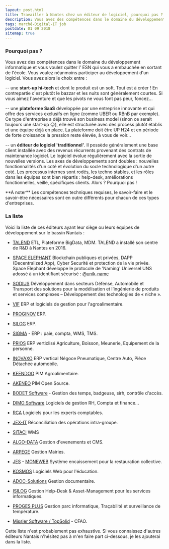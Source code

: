 ```yaml
---
layout: post.html
title: Travailler à Nantes chez un éditeur de logiciel, pourquoi pas ?
description: Vous avez des compétences dans le domaine du développement informatique et vous voulez participer au développement d'un logiciel qui sera utilisé par des centaines de clients et des milliers d'utilisateurs ? Voici les éditeurs de logiciels installés sur le marché Nantais. A vous de jouer !
tags: marché-Digital-IT job
postdate: 01 09 2018
sitemap: true
---
```


### Pourquoi pas ?

Vous avez des compétences dans le domaine du développement informatique et vous voulez quitter l' ESN qui vous a embauchée en sortant de l'école. Vous voulez néanmoins participer au développement d'un logiciel. Vous avez alors le choix entre :

-- une **start-up hi-tech** et dont le produit est un soft. Tout est à créer ! En contrepartie c'est plutôt le bazzar et les nuits sont généralement courtes. Si vous aimez l'aventure et que les pivots ne vous font pas peur, foncez...  

-- une **plateforme SaaS** développée par une entreprise innovante et qui offre des services exclusifs en ligne (comme UBER ou RBnB par exemple). Ce type d'entreprise a déjà trouvé son business model (sinon ce serait toujours une start-up :wink:), elle est structurée avec des process plutôt établis et une équipe déjà en place. La plateforme doit être UP H24 et en période de forte croissance la pression reste élevée, à vous de voir...  

-- un **éditeur de logiciel 'traditionnel'**. Il possède généralement une base client installée avec des revenus récurrents provenant des contrats de maintenance logiciel. Le logiciel évolue régulièrement avec la sortie de nouvelles versions. Les axes de développements sont doubles : nouvelles fonctionnalités d'un coté et évolution du socle technologique d'un autre coté. Les processus internes sont rodés, les techno stables, et les rôles dans les équipes sont bien répartis : help-desk, améliorations fonctionnelles, veille, spécifiques clients. Alors ? Pourquoi pas !

<p class="alert alert-warning"> **A noter** Les compétences techniques requises, le savoir-faire et le savoir-être nécessaires sont en outre différents pour chacun de ces types d'entreprises.</p>

### La liste 

Voici la liste de ces éditeurs ayant leur siège ou leurs équipes de développement sur le bassin Nantais :

- [TALEND](https://fr.talend.com/) ETL, Plateforme BigData, MDM. TALEND a installé son centre de R&D à Nantes en 2016.
- [SPACE ELEPHANT](https://www.spacelephant.org/) Blockchain publiques et privées, DAPP (Decentralized App), Cyber Securité et protection de la vie privée. Space Elephant développe le protocole de 'Naming' Universel UNS adossé à un identifiant sécurisé : [@unik-name](https://www.unik-name.com)
- [SODIUS](https://www.sodius.com/en/home) Développement dans secteurs Défense, Automobile et Transport des solutions pour la modélisation et l’ingénierie de produits et services complexes – Développement des technologies de « niche ».

- [VIF](http://www.vif.fr/) ERP et logiciels de gestion pour l'agroalimentaire.
- [PROGINOV](http://www.proginov.com/) ERP.
- [SILOG](http://www.silog.fr/) ERP.
- [SIGMA](https://www.sigma.fr/) - ERP : paie, compta, WMS, TMS.
- [PRIOS](http://www.prios.fr/) ERP verticlisé Agriculture, Boisson, Meunerie, Equipement de la personne.
- [INOVAXO](http://www.inovaxo.fr/)  ERP vertical Négoce Pneumatique, Centre Auto, Pièce Détachée automobile.

- [KEENDOO](https://www.keendoo.com/) PIM Agroalimentaire.
- [AKENEO](https://www.akeneo.com/fr/) PIM Open Source.

- [BODET Software](http://www.bodet-software.com/fr/) - Gestion des temps, badgeuse, sirh, contrôle d'accès.
- [DIMO Software](http://www.dimosoftware.fr/) Logiciels de gestion RH, Compta et finance...
- [RCA](https://rca.fr/) Logiciels pour les experts comptables.
- [JEX-IT](http://www.jex-it.fr/accordance-reconciliation-interco-intra-groupe.html) Réconciliation des opérations intra-groupe.
- [SITACI](http://www.sitaci.fr/) WMS
- [ALGO-DATA](http://www.algodata.fr/) Gestion d'evenements et CMS.
- [ARPEGE](http://www.arpege.tm.fr/) Gestion Mairies.
- [JES](https://www.jes.fr/) - [MONEWEB](https://www.jes.fr/nos-solutions/moneweb/) Système encaissement pour la restauration collective.
- [KOSMOS](https://www.kosmos.fr/) Logiciels Web pour l'éducation.
- [ADOC-Solutions](https://www.adoc-solutions.eu/) Gestion documentaire.

- [ISILOG](https://www.isilog.fr/) Gestion Help-Desk & Asset-Management pour les services informatiques.
- [PROGES PLUS](https://www.proges.com/) Gestion parc informatique, Traçabilité et surveillance de température.

- [Missler Software / TopSolid](http://www.topsolid.fr/) - CFAO.

Cette liste n'est probablement pas exhaustive. Si vous connaissez d'autres éditeurs Nantais n'hésitez pas à m'en faire part ci-dessous, je les ajouterai dans la liste.

